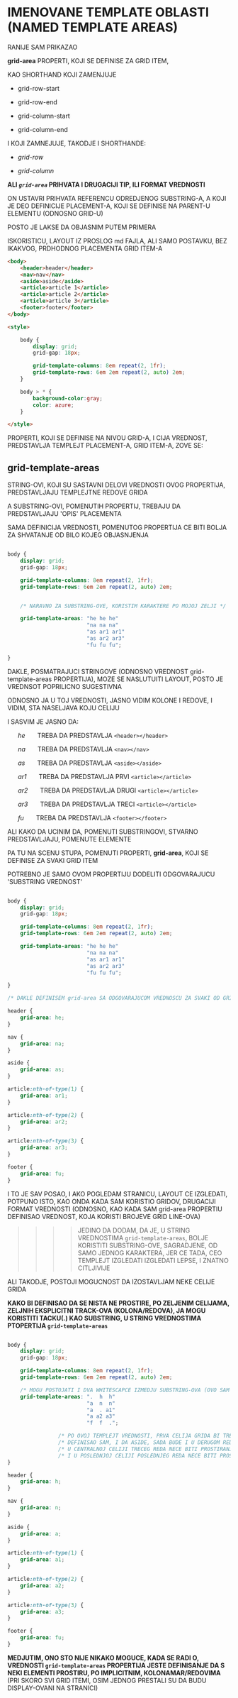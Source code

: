 # IMENOVANE TEMPLATE OBLASTI (NAMED TEMPLATE AREAS)

RANIJE SAM PRIKAZAO

 **grid-area** PROPERTI, KOJI SE DEFINISE ZA GRID ITEM,

KAO SHORTHAND KOJI ZAMENJUJE

- grid-row-start

- grid-row-end

- grid-column-start

- grid-column-end

I KOJI ZAMNEJUJE, TAKODJE I SHORTHANDE:

- *grid-row*

- *grid-column*

**ALI *`grid-area`* PRIHVATA I DRUGACIJI TIP, ILI FORMAT VREDNOSTI**

ON USTAVRI PRIHVATA REFERENCU ODREDJENOG SUBSTRING-A, A KOJI JE DEO DEFINICIJE PLACEMENT-A, KOJI SE DEFINISE NA PARENT-U ELEMENTU (ODNOSNO GRID-U)

POSTO JE LAKSE DA OBJASNIM PUTEM PRIMERA

ISKORISTICU, LAYOUT IZ PROSLOG md FAJLA, ALI SAMO POSTAVKU, BEZ IKAKVOG, PRDHODNOG PLACEMENTA GRID ITEM-A

```HTML
<body>
    <header>header</header>
    <nav>nav</nav>
    <aside>aside</aside>
    <article>article 1</article>
    <article>article 2</article>
    <article>article 3</article>
    <footer>footer</footer>
</body>

<style>

    body {
        display: grid;
        grid-gap: 18px;

        grid-template-columns: 8em repeat(2, 1fr);
        grid-template-rows: 6em 2em repeat(2, auto) 2em;
    }

    body > * {
        background-color:gray;
        color: azure;
    }

</style>
```

PROPERTI, KOJI SE DEFINISE NA NIVOU GRID-A, I CIJA VREDNOST, PREDSTAVLJA TEMPLEJT PLACEMENT-A, GRID ITEM-A, ZOVE SE:

## grid-template-areas

STRING-OVI, KOJI SU SASTAVNI DELOVI VREDNOSTI OVOG PROPERTIJA, PREDSTAVLJAJU TEMPLEJTNE REDOVE GRIDA

A SUBSTRING-OVI, POMENUTIH PROPERTIJ, TREBAJU DA PREDSTAVLJAJU 'OPIS' PLACEMENTA

SAMA DEFINICIJA VREDNOSTI, POMENUTOG PROPERTIJA CE BITI BOLJA ZA SHVATANJE OD BILO KOJEG OBJASNJENJA

```CSS

body {
    display: grid;
    grid-gap: 18px;

    grid-template-columns: 8em repeat(2, 1fr);
    grid-template-rows: 6em 2em repeat(2, auto) 2em;


    /* NARAVNO ZA SUBSTRING-OVE, KORISTIM KARAKTERE PO MOJOJ ZELJI */

    grid-template-areas: "he he he"
                         "na na na"
                         "as ar1 ar1"
                         "as ar2 ar3"
                         "fu fu fu";

}

```

DAKLE, POSMATRAJUCI STRINGOVE (ODNOSNO VREDNOST grid-template-areas PROPERTIJA), MOZE SE NASLUTUITI LAYOUT, POSTO JE VREDNSOT POPRILICNO SUGESTIVNA

ODNOSNO JA U TOJ VREDNOSTI, JASNO VIDIM KOLONE I REDOVE, I VIDIM, STA NASELJAVA KOJU CELIJU

I SASVIM JE JASNO DA:

&nbsp;&nbsp;&nbsp;&nbsp;&nbsp; *he* &nbsp;&nbsp;&nbsp;&nbsp;&nbsp; TREBA DA PREDSTAVLJA `<header></header>`

&nbsp;&nbsp;&nbsp;&nbsp;&nbsp; *na* &nbsp;&nbsp;&nbsp;&nbsp;&nbsp; TREBA DA PREDSTAVLJA `<nav></nav>`

&nbsp;&nbsp;&nbsp;&nbsp;&nbsp; *as* &nbsp;&nbsp;&nbsp;&nbsp;&nbsp; TREBA DA PREDSTAVLJA `<aside></aside>`

&nbsp;&nbsp;&nbsp;&nbsp;&nbsp; *ar1* &nbsp;&nbsp;&nbsp;&nbsp;&nbsp; TREBA DA PREDSTAVLJA PRVI `<article></article>`

&nbsp;&nbsp;&nbsp;&nbsp;&nbsp; *ar2* &nbsp;&nbsp;&nbsp;&nbsp;&nbsp; TREBA DA PREDSTAVLJA DRUGI `<article></article>`

&nbsp;&nbsp;&nbsp;&nbsp;&nbsp; *ar3* &nbsp;&nbsp;&nbsp;&nbsp;&nbsp; TREBA DA PREDSTAVLJA TRECI `<article></article>`

&nbsp;&nbsp;&nbsp;&nbsp;&nbsp; *fu* &nbsp;&nbsp;&nbsp;&nbsp;&nbsp; TREBA DA PREDSTAVLJA `<footer></footer>`

ALI KAKO DA UCINIM DA, POMENUTI SUBSTRINGOVI, STVARNO PREDSTAVLJAJU, POMENUTE ELEMENTE

PA TU NA SCENU STUPA, POMENUTI PROPERTI, **grid-area**, KOJI SE DEFINISE ZA SVAKI GRID ITEM

POTREBNO JE SAMO OVOM PROPERTIJU DODELITI ODGOVARAJUCU 'SUBSTRING VREDNOST'

```CSS

body {
    display: grid;
    grid-gap: 18px;

    grid-template-columns: 8em repeat(2, 1fr);
    grid-template-rows: 6em 2em repeat(2, auto) 2em;

    grid-template-areas: "he he he"
                         "na na na"
                         "as ar1 ar1"
                         "as ar2 ar3"
                         "fu fu fu";

}

/* DAKLE DEFINISEM grid-area SA ODGOVARAJUCOM VREDNOSCU ZA SVAKI OD GRID ITEM-A */

header {
    grid-area: he;
}

nav {
    grid-area: na;
}

aside {
    grid-area: as;
}

article:nth-of-type(1) {
    grid-area: ar1;
}

article:nth-of-type(2) {
    grid-area: ar2;
}

article:nth-of-type(3) {
    grid-area: ar3;
}

footer {
    grid-area: fu;
}

```


I TO JE SAV POSAO, I AKO POGLEDAM STRANICU, LAYOUT CE IZGLEDATI, POTPUNO ISTO, KAO ONDA KADA SAM KORISTIO GRIDOV, DRUGACIJI FORMAT VREDNOSTI (ODNOSNO, KAO KADA SAM grid-area PROPERTIU DEFINISAO VREDNOST, KOJA KORISTI BROJEVE GRID LINE-OVA)

>>>> JEDINO DA DODAM, DA JE, U STRING VREDNOSTIMA `grid-template-areas`, BOLJE KORISTITI SUBSTRING-OVE, SAGRADJENE, OD SAMO JEDNOG KARAKTERA, JER CE TADA, CEO TEMPLEJT IZGLEDATI IZGLEDATI LEPSE, I ZNATNO CITLJIVIJE

ALI TAKODJE, POSTOJI MOGUCNOST DA IZOSTAVLJAM NEKE CELIJE GRIDA

**KAKO BI DEFINISAO DA SE NISTA NE PROSTIRE, PO ZELJENIM CELIJAMA, ZELJNIH EKSPLICITNI TRACK-OVA (KOLONA/REDOVA), JA MOGU KORISTITI TACKU(.) KAO SUBSTRING, U STRING VREDNOSTIMA PTOPERTIJA `grid-template-areas`**


```CSS

body {
    display: grid;
    grid-gap: 18px;

    grid-template-columns: 8em repeat(2, 1fr);
    grid-template-rows: 6em 2em repeat(2, auto) 2em;

    /* MOGU POSTOJATI I DVA WHITESCAPCE IZMEDJU SUBSTRING-OVA (OVO SAM URADIO U CILJU BOLJE CITLJIVOSTI) */
    grid-template-areas: ".  h  h"
                         "a  n  n"
                         "a  . a1"
                         "a a2 a3"
                         "f  f  .";

                /* PO OVOJ TEMPLEJT VREDNOSTI, PRVA CELIJA GRIDA BI TREBALA DA BUDE PRAZNA*/
                /* DEFINISAO SAM, I DA ASIDE, SADA BUDE I U DERUGOM REDU  */
                /* U CENTRALNOJ CELIJI TRECEG REDA NECE BITI PROSTIRANJA */
                /* I U POSLEDNJOJ CELIJI POSLEDNJEG REDA NECE BITI PROSTIRANJA */
}

header {
    grid-area: h;
}

nav {
    grid-area: n;
}

aside {
    grid-area: a;
}

article:nth-of-type(1) {
    grid-area: a1;
}

article:nth-of-type(2) {
    grid-area: a2;
}

article:nth-of-type(3) {
    grid-area: a3;
}

footer {
    grid-area: fu;
}

```

**MEDJUTIM, ONO STO NIJE NIKAKO MOGUCE, KADA SE RADI O, VREDNOSTI `grid-template-areas` PROPERTIJA JESTE DEFINISANJE DA S NEKI ELEMENTI PROSTIRU, PO IMPLICITNIM, KOLONAMAR/REDOVIMA** (PRI SKORO SVI GRID ITEMI, OSIM JEDNOG PRESTALI SU DA BUDU DISPLAY-OVANI NA STRANICI)
